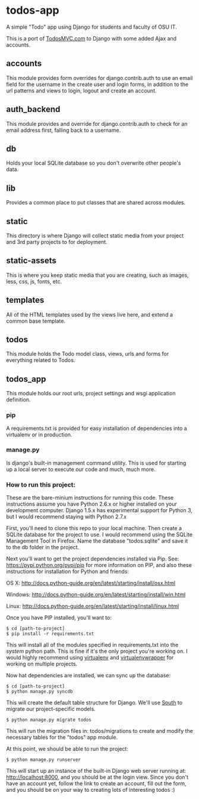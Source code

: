 todos-app
=========

A simple "Todo" app using Django for students and faculty of OSU IT.

This is a port of [TodosMVC.com](http://todomvc.com) to Django with some added Ajax and accounts.

## accounts
This module provides form overrides for django.contrib.auth to use an email field for the username in the create user and login forms, in addition to the url patterns and views to login, logout and create an account.

## auth_backend
This module provides and override for django.contrib.auth to check for an email address first, falling back to a username.

## db
Holds your local SQLite database so you don't overwrite other people's data.

## lib
Provides a common place to put classes that are shared across modules.

## static
This directory is where Django will collect static media from your project and 3rd party projects to for deployment.

## static-assets
This is where you keep static media that you are creating, such as images, less, css, js, fonts, etc.

## templates
All of the HTML templates used by the views live here, and extend a common base template.

## todos
This module holds the Todo model class, views, urls and forms for everything related to Todos.

## todos_app
This module holds our root urls, project settings and wsgi application definition.

### pip
A requirements.txt is provided for easy installation of dependencies into a virtualenv or in production.

### manage.py
Is django's built-in management command utility. This is used for starting up a local server to execute our code and much, much more.

### How to run this project:

These are the bare-minium instructions for running this code. These instructions assume you have Python 2.6.x or higher installed on your development computer. Django 1.5.x has experimental support for Python 3, but I would recommend staying with Python 2.7.x

First, you'll need to clone this repo to your local machine. Then create a SQLite database for the project to use. I would recommend using the SQLite Management Tool in Firefox. Name the database "todos.sqlite" and save it to the db folder in the project.

Next you'll want to get the project dependencies installed via Pip. See: https://pypi.python.org/pypi/pip for more information on PIP, and also these instructions for installation for Python and friends:

OS X: http://docs.python-guide.org/en/latest/starting/install/osx.html

Windows: http://docs.python-guide.org/en/latest/starting/install/win.html

Linux: http://docs.python-guide.org/en/latest/starting/install/linux.html

Once you have PIP installed, you'll want to:

    $ cd [path-to-project]
    $ pip install -r requirements.txt

This will install all of the modules specified in requirements.txt into the *system* python path. This is fine if it's the only project you're working on. I would highly recommend using [virtualenv](https://virtualenv.readthedocs.org/en/latest/) and [virtualenvwrapper](http://virtualenvwrapper.readthedocs.org/en/latest/) for working on multiple projects.

Now hat dependencies are installed, we can sync up the database:

    $ cd [path-to-project]
    $ python manage.py syncdb

This will create the default table structure for Django. We'll use [South](http://south.aeracode.org) to migrate our project-specific models.

    $ python manage.py migrate todos

This will run the migration files in: todos/migrations to create and modify the necessary tables for the "todos" app module.

At this point, we should be able to run the project:

    $ python manage.py runserver

This will start up an instance of the built-in Django web server running at: [http://localhost:8000](http://localhost:8000), and you should be at the login view. Since you don't have an account yet, follow the link to create an account, fill out the form, and you should be on your way to creating lots of interesting todos :)
